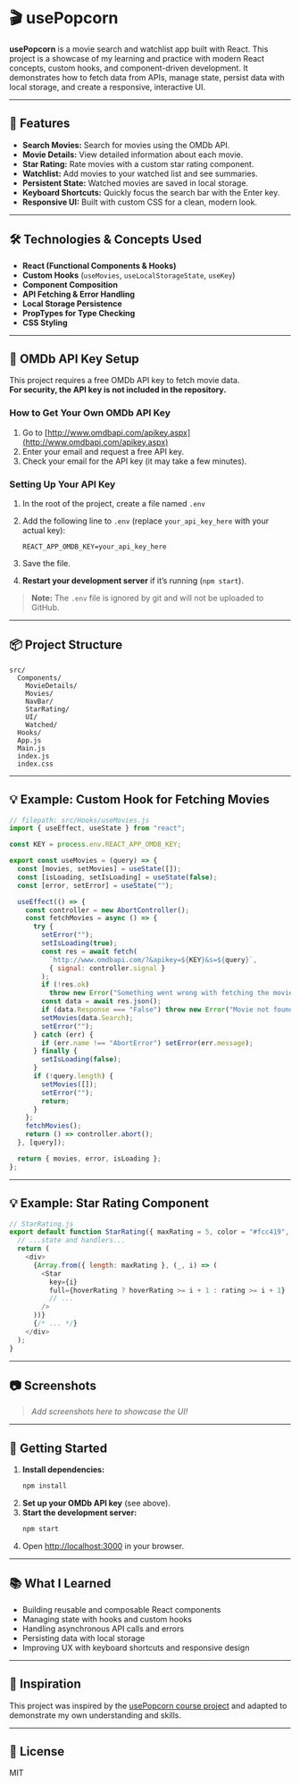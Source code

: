 # 🎬 usePopcorn

**usePopcorn** is a movie search and watchlist app built with React. This project is a showcase of my learning and practice with modern React concepts, custom hooks, and component-driven development. It demonstrates how to fetch data from APIs, manage state, persist data with local storage, and create a responsive, interactive UI.

---

## 🚀 Features

- **Search Movies:** Search for movies using the OMDb API.
- **Movie Details:** View detailed information about each movie.
- **Star Rating:** Rate movies with a custom star rating component.
- **Watchlist:** Add movies to your watched list and see summaries.
- **Persistent State:** Watched movies are saved in local storage.
- **Keyboard Shortcuts:** Quickly focus the search bar with the Enter key.
- **Responsive UI:** Built with custom CSS for a clean, modern look.

---

## 🛠️ Technologies & Concepts Used

- **React (Functional Components & Hooks)**
- **Custom Hooks** (`useMovies`, `useLocalStorageState`, `useKey`)
- **Component Composition**
- **API Fetching & Error Handling**
- **Local Storage Persistence**
- **PropTypes for Type Checking**
- **CSS Styling**

---

## 🔑 OMDb API Key Setup

This project requires a free OMDb API key to fetch movie data.  
**For security, the API key is not included in the repository.**

### How to Get Your Own OMDb API Key

1. Go to [http://www.omdbapi.com/apikey.aspx](http://www.omdbapi.com/apikey.aspx)
2. Enter your email and request a free API key.
3. Check your email for the API key (it may take a few minutes).

### Setting Up Your API Key

1. In the root of the project, create a file named `.env`
2. Add the following line to `.env` (replace `your_api_key_here` with your actual key):

   ```
   REACT_APP_OMDB_KEY=your_api_key_here
   ```

3. Save the file.
4. **Restart your development server** if it’s running (`npm start`).

> **Note:** The `.env` file is ignored by git and will not be uploaded to GitHub.

---

## 📦 Project Structure

```
src/
  Components/
    MovieDetails/
    Movies/
    NavBar/
    StarRating/
    UI/
    Watched/
  Hooks/
  App.js
  Main.js
  index.js
  index.css
```

---

## 💡 Example: Custom Hook for Fetching Movies

```js
// filepath: src/Hooks/useMovies.js
import { useEffect, useState } from "react";

const KEY = process.env.REACT_APP_OMDB_KEY;

export const useMovies = (query) => {
  const [movies, setMovies] = useState([]);
  const [isLoading, setIsLoading] = useState(false);
  const [error, setError] = useState("");

  useEffect(() => {
    const controller = new AbortController();
    const fetchMovies = async () => {
      try {
        setError("");
        setIsLoading(true);
        const res = await fetch(
          `http://www.omdbapi.com/?&apikey=${KEY}&s=${query}`,
          { signal: controller.signal }
        );
        if (!res.ok)
          throw new Error("Something went wrong with fetching the movies");
        const data = await res.json();
        if (data.Response === "False") throw new Error("Movie not found");
        setMovies(data.Search);
        setError("");
      } catch (err) {
        if (err.name !== "AbortError") setError(err.message);
      } finally {
        setIsLoading(false);
      }
      if (!query.length) {
        setMovies([]);
        setError("");
        return;
      }
    };
    fetchMovies();
    return () => controller.abort();
  }, [query]);

  return { movies, error, isLoading };
};
```

---

## 💡 Example: Star Rating Component

```js
// StarRating.js
export default function StarRating({ maxRating = 5, color = "#fcc419", ... }) {
  // ...state and handlers...
  return (
    <div>
      {Array.from({ length: maxRating }, (_, i) => (
        <Star
          key={i}
          full={hoverRating ? hoverRating >= i + 1 : rating >= i + 1}
          // ...
        />
      ))}
      {/* ... */}
    </div>
  );
}
```

---

## 📷 Screenshots

> _Add screenshots here to showcase the UI!_

---

## 📝 Getting Started

1. **Install dependencies:**
   ```sh
   npm install
   ```
2. **Set up your OMDb API key** (see above).
3. **Start the development server:**
   ```sh
   npm start
   ```
4. Open [http://localhost:3000](http://localhost:3000) in your browser.

---

## 📚 What I Learned

- Building reusable and composable React components
- Managing state with hooks and custom hooks
- Handling asynchronous API calls and errors
- Persisting data with local storage
- Improving UX with keyboard shortcuts and responsive design

---

## 🌟 Inspiration

This project was inspired by the [usePopcorn course project](https://www.udemy.com/course/the-ultimate-react-course/) and adapted to demonstrate my own understanding and skills.

---

## 📄 License

MIT
